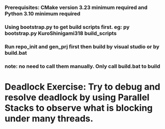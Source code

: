### Prerequisites: CMake version 3.23 minimum required and Python 3.10 minimum required
### Using bootstrap.py to get build scripts first. eg: py bootstrap.py KuroShinigami318 build_scripts
### Run repo_init and gen_prj first then build by visual studio or by build.bat
### note: no need to call them manually. Only call build.bat to build
# Deadlock Exercise: Try to debug and resolve deadlock by using Parallel Stacks to observe what is blocking under many threads.

